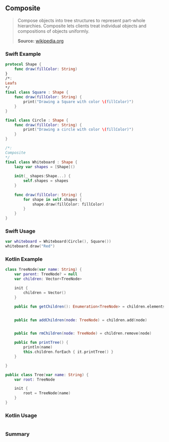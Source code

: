 ## Composite

> Compose objects into tree structures to represent part-whole hierarchies. Composite lets clients treat individual objects and compositions of objects uniformly.
>
>**Source:** [wikipedia.org](https://en.wikipedia.org/wiki/Composite_pattern)

### Swift Example

```swift
protocol Shape {
    func draw(fillColor: String)
}
/*: 
Leafs
*/ 
final class Square : Shape {
    func draw(fillColor: String) {
        print("Drawing a Square with color \(fillColor)")
    }
}

final class Circle : Shape {
    func draw(fillColor: String) {
        print("Drawing a circle with color \(fillColor)")
    }
}

/*:
Composite
*/
final class Whiteboard : Shape {
    lazy var shapes = [Shape]()
    
    init(_ shapes:Shape...) {
        self.shapes = shapes
    }
    
    func draw(fillColor: String) {
        for shape in self.shapes {
            shape.draw(fillColor: fillColor)
        }
    }
}


````

### Swift Usage

```swift
var whiteboard = Whiteboard(Circle(), Square())
whiteboard.draw("Red")


````

### Kotlin Example

```kotlin
class TreeNode(var name: String) {
    var parent: TreeNode? = null
    var children: Vector<TreeNode>

    init {
        children = Vector()
    }

    public fun getChildren(): Enumeration<TreeNode> = children.elements()


    public fun addChildren(node: TreeNode) = children.add(node)


    public fun rmChildren(node: TreeNode) = children.remove(node)

    public fun printTree() {
        println(name)
        this.children.forEach { it.printTree() }
    }

}

public class Tree(var name: String) {
    var root: TreeNode

    init {
        root = TreeNode(name)
    }
}

````

### Kotlin Usage

```kotlin


````

### Summary